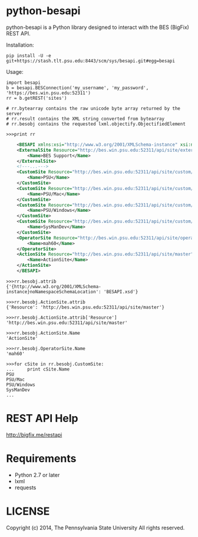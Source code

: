 python-besapi
======

python-besapi is a Python library designed to interact with the BES (BigFix) REST API.

Installation:

    pip install -U -e git+https://stash.tlt.psu.edu:8443/scm/sys/besapi.git#egg=besapi


Usage:
    
    import besapi
    b = besapi.BESConnection('my_username', 'my_password', 'https://bes.win.psu.edu:52311')
    rr = b.getREST('sites')
    
    # rr.bytearray contains the raw unicode byte array returned by the server
    # rr.result contains the XML string converted from bytearray
    # rr.besobj contains the requested lxml.objectify.ObjectifiedElement
    
    >>>print rr
```xml
    <BESAPI xmlns:xsi="http://www.w3.org/2001/XMLSchema-instance" xsi:noNamespaceSchemaLocation="BESAPI.xsd">
	<ExternalSite Resource="http://bes.win.psu.edu:52311/api/site/external/BES%20Support">
		<Name>BES Support</Name>
	</ExternalSite>
	<!---...--->
    <CustomSite Resource="http://bes.win.psu.edu:52311/api/site/custom/PSU">
		<Name>PSU</Name>
	</CustomSite>
	<CustomSite Resource="http://bes.win.psu.edu:52311/api/site/custom/PSU%2fMac">
		<Name>PSU/Mac</Name>
	</CustomSite>
	<CustomSite Resource="http://bes.win.psu.edu:52311/api/site/custom/PSU%2fWindows">
		<Name>PSU/Windows</Name>
	</CustomSite>
   	<CustomSite Resource="http://bes.win.psu.edu:52311/api/site/custom/SysManDev">
    	<Name>SysManDev</Name>
	</CustomSite>
	<OperatorSite Resource="http://bes.win.psu.edu:52311/api/site/operator/mah60">
		<Name>mah60</Name>
	</OperatorSite>
	<ActionSite Resource="http://bes.win.psu.edu:52311/api/site/master">
		<Name>ActionSite</Name>
	</ActionSite>
    </BESAPI>
```
    >>>rr.besobj.attrib
    {'{http://www.w3.org/2001/XMLSchema-instance}noNamespaceSchemaLocation': 'BESAPI.xsd'}
    
    >>>rr.besobj.ActionSite.attrib
    {'Resource': 'http://bes.win.psu.edu:52311/api/site/master'}
    
    >>>rr.besobj.ActionSite.attrib['Resource']
    'http://bes.win.psu.edu:52311/api/site/master'
    
    >>>rr.besobj.ActionSite.Name
    'ActionSite'
    
    >>>rr.besobj.OperatorSite.Name
    'mah60'
    
    >>>for cSite in rr.besobj.CustomSite:
    ...     print cSite.Name
    PSU
    PSU/Mac
    PSU/Windows
    SysManDev
    ...
    
REST API Help
============
http://bigfix.me/restapi
    

Requirements
============

- Python 2.7 or later
- lxml
- requests


LICENSE
=======
Copyright (c) 2014, The Pennsylvania State University
All rights reserved.